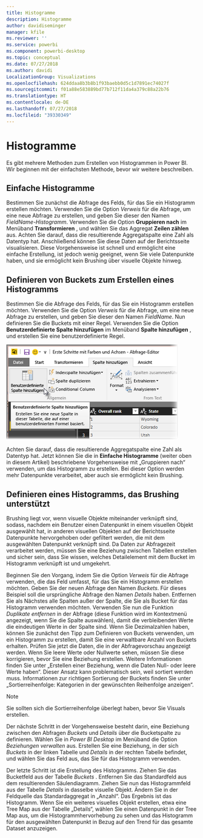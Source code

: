 ```yaml
---
title: Histogramme
description: Histogramme
author: davidiseminger
manager: kfile
ms.reviewer: ''
ms.service: powerbi
ms.component: powerbi-desktop
ms.topic: conceptual
ms.date: 07/27/2018
ms.author: davidi
LocalizationGroup: Visualizations
ms.openlocfilehash: 624ddaa8b3b8b1f93baebb0d5c1d7891ec74027f
ms.sourcegitcommit: f01a88e583889bd77b712f11da4a379c88a22b76
ms.translationtype: HT
ms.contentlocale: de-DE
ms.lasthandoff: 07/27/2018
ms.locfileid: "39330349"
---
```

# <a name="histograms"></a>Histogramme
Es gibt mehrere Methoden zum Erstellen von Histogrammen in Power BI. Wir beginnen mit der einfachsten Methode, bevor wir weitere beschreiben.

## <a name="simple-histograms"></a>Einfache Histogramme
Bestimmen Sie zunächst die Abfrage des Felds, für das Sie ein Histogramm erstellen möchten.  Verwenden Sie die Option *Verweis* für die Abfrage, um eine neue Abfrage zu erstellen, und geben Sie dieser den Namen *FieldName-Histogramm*. Verwenden Sie die Option **Gruppieren nach** im Menüband **Transformieren** , und wählen Sie das Aggregat **Zeilen zählen** aus. Achten Sie darauf, dass die resultierende Aggregatspalte eine Zahl als Datentyp hat. Anschließend können Sie diese Daten auf der Berichtsseite visualisieren. Diese Vorgehensweise ist schnell und ermöglicht eine einfache Erstellung, ist jedoch wenig geeignet, wenn Sie viele Datenpunkte haben, und sie ermöglicht kein Brushing über visuelle Objekte hinweg.

## <a name="defining-buckets-to-build-a-histogram"></a>Definieren von Buckets zum Erstellen eines Histogramms
Bestimmen Sie die Abfrage des Felds, für das Sie ein Histogramm erstellen möchten. Verwenden Sie die Option *Verweis* für die Abfrage, um eine neue Abfrage zu erstellen, und geben Sie dieser den Namen *FieldName*.  Nun definieren Sie die Buckets mit einer Regel. Verwenden Sie die Option **Benutzerdefinierte Spalte hinzufügen** im Menüband **Spalte hinzufügen** , und erstellen Sie eine benutzerdefinierte Regel.

![](media/service-histograms/powerbi-service-histograms_1.png)

Achten Sie darauf, dass die resultierende Aggregatspalte eine Zahl als Datentyp hat. Jetzt können Sie die in **Einfache Histogramme** (weiter oben in diesem Artikel) beschriebene Vorgehensweise mit „Gruppieren nach“ verwenden, um das Histogramm zu erstellen. Bei dieser Option werden mehr Datenpunkte verarbeitet, aber auch sie ermöglicht kein Brushing.

## <a name="defining-a-histogram-that-supports-brushing"></a>Definieren eines Histogramms, das Brushing unterstützt
Brushing liegt vor, wenn visuelle Objekte miteinander verknüpft sind, sodass, nachdem ein Benutzer einen Datenpunkt in einem visuellen Objekt ausgewählt hat, in anderen visuellen Objekten auf der Berichtsseite Datenpunkte hervorgehoben oder gefiltert werden, die mit dem ausgewählten Datenpunkt verknüpft sind.  Da Daten zur Abfragezeit verarbeitet werden, müssen Sie eine Beziehung zwischen Tabellen erstellen und sicher sein, dass Sie wissen, welches Detailelement mit dem Bucket im Histogramm verknüpft ist und umgekehrt.

Beginnen Sie den Vorgang, indem Sie die Option *Verweis* für die Abfrage verwenden, die das Feld umfasst, für das Sie ein Histogramm erstellen möchten.  Geben Sie der neuen Abfrage den Namen *Buckets*.  Für dieses Beispiel soll die ursprüngliche Abfrage den Namen *Details* haben.  Entfernen Sie als Nächstes alle Spalten außer der Spalte, die Sie als Bucket für das Histogramm verwenden möchten.  Verwenden Sie nun die Funktion *Duplikate entfernen* in der Abfrage (diese Funktion wird im Kontextmenü angezeigt, wenn Sie die Spalte auswählen), damit die verbleibenden Werte die eindeutigen Werte in der Spalte sind. Wenn Sie Dezimalzahlen haben, können Sie zunächst den Tipp zum Definieren von Buckets verwenden, um ein Histogramm zu erstellen, damit Sie eine verwaltbare Anzahl von Buckets erhalten.  Prüfen Sie jetzt die Daten, die in der Abfragevorschau angezeigt werden. Wenn Sie leere Werte oder Nullwerte sehen, müssen Sie diese korrigieren, bevor Sie eine Beziehung erstellen. Weitere Informationen finden Sie unter „Erstellen einer Beziehung, wenn die Daten Null- oder leere Werte haben“. Dieser Ansatz kann problematisch sein, weil sortiert werden muss. Informationen zur richtigen Sortierung der Buckets finden Sie unter „Sortierreihenfolge: Kategorien in der gewünschten Reihenfolge anzeigen“. 

> [!NOTE]
> Sie sollten sich die Sortierreihenfolge überlegt haben, bevor Sie Visuals erstellen.   
> 
> 

Der nächste Schritt in der Vorgehensweise besteht darin, eine Beziehung zwischen den Abfragen *Buckets* und *Details* über die Bucketspalte zu definieren.  Wählen Sie in *Power BI Desktop* im Menüband die Option *Beziehungen verwalten* aus.  Erstellen Sie eine Beziehung, in der sich *Buckets* in der linken Tabelle und *Details* in der rechten Tabelle befindet, und wählen Sie das Feld aus, das Sie für das Histogramm verwenden. 

Der letzte Schritt ist die Erstellung des Histogramms. Ziehen Sie das Bucketfeld aus der Tabelle *Buckets* . Entfernen Sie das Standardfeld aus dem resultierenden Säulendiagramm.  Ziehen Sie nun das Histogrammfeld aus der Tabelle *Details* in dasselbe visuelle Objekt. Ändern Sie in der Feldquelle das Standardaggregat in „Anzahl“. Das Ergebnis ist das Histogramm. Wenn Sie ein weiteres visuelles Objekt erstellen, etwa eine Tree Map aus der Tabelle „Details“, wählen Sie einen Datenpunkt in der Tree Map aus, um die Histogrammhervorhebung zu sehen und das Histogramm für den ausgewählten Datenpunkt in Bezug auf den Trend für das gesamte Dataset anzuzeigen.

